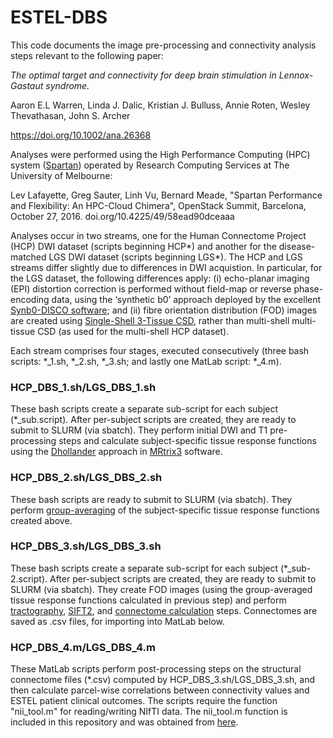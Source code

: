 # ESTEL-DBS

This code documents the image pre-processing and connectivity analysis steps relevant to the following paper:

_The optimal target and connectivity for deep brain stimulation in Lennox-Gastaut syndrome._

Aaron E.L Warren, Linda J. Dalic, Kristian J. Bulluss, Annie Roten, Wesley Thevathasan, John S. Archer

https://doi.org/10.1002/ana.26368

Analyses were performed using the High Performance Computing (HPC) system ([Spartan](https://dashboard.hpc.unimelb.edu.au)) operated by Research Computing Services at The University of Melbourne:

Lev Lafayette, Greg Sauter, Linh Vu, Bernard Meade, "Spartan Performance and Flexibility: An HPC-Cloud Chimera", OpenStack Summit, Barcelona, October 27, 2016. doi.org/10.4225/49/58ead90dceaaa

Analyses occur in two streams, one for the Human Connectome Project (HCP) DWI dataset (scripts beginning HCP*) and another for the disease-matched LGS DWI dataset (scripts beginning LGS*). The HCP and LGS streams differ slightly due to differences in DWI acquistion. In particular, for the LGS dataset, the following differences apply: (i) echo-planar imaging (EPI) distortion correction is performed without field-map or reverse phase-encoding data, using the ‘synthetic b0’ approach deployed by the excellent [Synb0-DISCO software](https://github.com/MASILab/Synb0-DISCO); and (ii) fibre orientation distribution (FOD) images are created using [Single-Shell 3-Tissue CSD](https://3tissue.github.io), rather than multi-shell multi-tissue CSD (as used for the multi-shell HCP dataset). 

Each stream comprises four stages, executed consecutively (three bash scripts: *_1.sh, *_2.sh, *_3.sh; and lastly one MatLab script: *_4.m).

### **HCP_DBS_1.sh/LGS_DBS_1.sh**

These bash scripts create a separate sub-script for each subject (*_sub.script). After per-subject scripts are created, they are ready to submit to SLURM (via sbatch). They perform initial DWI and T1 pre-processing steps and calculate subject-specific tissue response functions using the [Dhollander](https://mrtrix.readthedocs.io/en/latest/reference/commands/dwi2response.html#dwi2response-dhollander) approach in [MRtrix3](https://mrtrix.readthedocs.io/en/latest/index.html) software. 

### **HCP_DBS_2.sh/LGS_DBS_2.sh**

These bash scripts are ready to submit to SLURM (via sbatch). They perform [group-averaging](https://mrtrix.readthedocs.io/en/latest/reference/commands/responsemean.html) of the subject-specific tissue response functions created above. 

### **HCP_DBS_3.sh/LGS_DBS_3.sh**

These bash scripts create a separate sub-script for each subject (*_sub-2.script). After per-subject scripts are created, they are ready to submit to SLURM (via sbatch). They create FOD images (using the group-averaged tissue response functions calculated in previous step) and perform [tractography](https://mrtrix.readthedocs.io/en/latest/reference/commands/tckgen.html), [SIFT2](https://mrtrix.readthedocs.io/en/latest/reference/commands/tcksift2.html), and [connectome calculation](https://mrtrix.readthedocs.io/en/latest/reference/commands/tck2connectome.html) steps. Connectomes are saved as .csv files, for importing into MatLab below.

### **HCP_DBS_4.m/LGS_DBS_4.m**

These MatLab scripts perform post-processing steps on the structural connectome files (*.csv) computed by HCP_DBS_3.sh/LGS_DBS_3.sh, and then calculate parcel-wise correlations between connectivity values and ESTEL patient clinical outcomes. The scripts require the function "nii_tool.m" for reading/writing NIfTI data. The nii_tool.m function is included in this repository and was obtained from [here](https://www.mathworks.com/matlabcentral/mlc-downloads/downloads/submissions/42997/versions/80/previews/nii_tool.m/index.html?access_key=).

